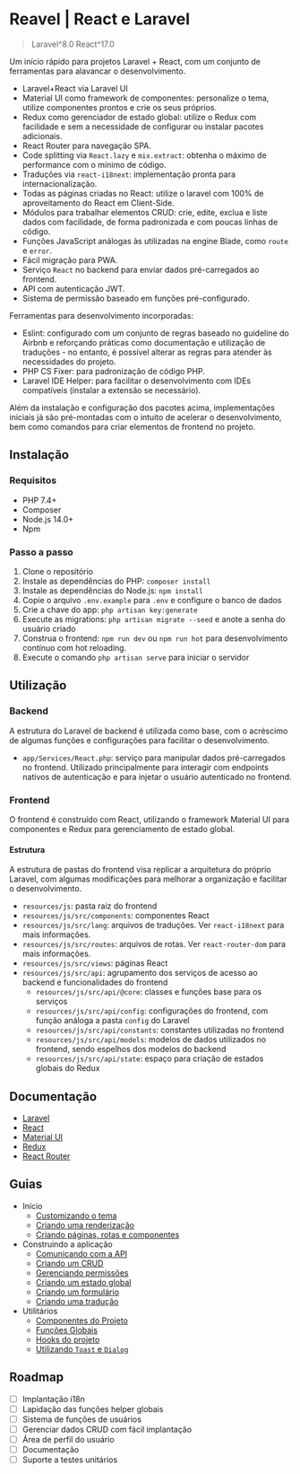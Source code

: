 # Reavel | React e Laravel

> Laravel^8.0
> React^17.0

Um início rápido para projetos Laravel + React, com um conjunto de ferramentas para alavancar o desenvolvimento.

 - Laravel+React via Laravel UI
 - Material UI como framework de componentes: personalize o tema, utilize componentes prontos e crie os seus próprios.
 - Redux como gerenciador de estado global: utilize o Redux com facilidade e sem a necessidade de configurar ou instalar pacotes adicionais.
 - React Router para navegação SPA.
 - Code splitting via `React.lazy` e `mix.extract`: obtenha o máximo de performance com o mínimo de código.
 - Traduções via `react-i18next`: implementação pronta para internacionalização.
 - Todas as páginas criadas no React: utilize o laravel com 100% de aproveitamento do React em Client-Side.
 - Módulos para trabalhar elementos CRUD: crie, edite, exclua e liste dados com facilidade, de forma padronizada e com poucas linhas de código.
 - Funções JavaScript análogas às utilizadas na engine Blade, como `route` e `error`.
 - Fácil migração para PWA.
 - Serviço `React` no backend para enviar dados pré-carregados ao frontend.
 - API com autenticação JWT.
 - Sistema de permissão baseado em funções pré-configurado.

Ferramentas para desenvolvimento incorporadas:
 - Eslint: configurado com um conjunto de regras baseado no guideline do Airbnb e reforçando práticas como documentação e utilização de traduções - no entanto, é possível alterar as regras para atender às necessidades do projeto.
 - PHP CS Fixer: para padronização de código PHP.
 - Laravel IDE Helper: para facilitar o desenvolvimento com IDEs compatíveis (instalar a extensão se necessário).

Além da instalação e configuração dos pacotes acima, implementações iniciais já são pré-montadas com o intuito de acelerar o desenvolvimento, bem como comandos para criar elementos de frontend no projeto.

## Instalação

### Requisitos

 - PHP 7.4+
 - Composer
 - Node.js 14.0+
 - Npm

### Passo a passo

1. Clone o repositório
2. Instale as dependências do PHP: `composer install`
3. Instale as dependências do Node.js: `npm install`
4. Copie o arquivo `.env.example` para `.env` e configure o banco de dados
5. Crie a chave do app: `php artisan key:generate`
6. Execute as migrations: `php artisan migrate --seed` e anote a senha do usuário criado
7. Construa o frontend: `npm run dev` ou `npm run hot` para desenvolvimento contínuo com hot reloading.
8. Execute o comando `php artisan serve` para iniciar o servidor

## Utilização

### Backend

A estrutura do Laravel de backend é utilizada como base, com o acréscimo de algumas funções e configurações para facilitar o desenvolvimento.

 - `app/Services/React.php`: serviço para manipular dados pré-carregados no frontend. Utilizado principalmente para interagir com endpoints nativos de autenticação e para injetar o usuário autenticado no frontend.

### Frontend

O frontend é construído com React, utilizando o framework Material UI para componentes e Redux para gerenciamento de estado global.

#### Estrutura

A estrutura de pastas do frontend visa replicar a arquitetura do próprio Laravel, com algumas modificações para melhorar a organização e facilitar o desenvolvimento.

 - `resources/js`: pasta raiz do frontend
 - `resources/js/src/components`: componentes React
 - `resources/js/src/lang`: arquivos de traduções. Ver `react-i18next` para mais informações.
 - `resources/js/src/routes`: arquivos de rotas. Ver `react-router-dom` para mais informações.
 - `resources/js/src/views`: páginas React
 - `resources/js/src/api`: agrupamento dos serviços de acesso ao backend e funcionalidades do frontend
    - `resources/js/src/api/@core`: classes e funções base para os serviços
    - `resources/js/src/api/config`: configurações do frontend, com função análoga a pasta `config` do Laravel
    - `resources/js/src/api/constants`: constantes utilizadas no frontend
    - `resources/js/src/api/models`: modelos de dados utilizados no frontend, sendo espelhos dos modelos do backend
    - `resources/js/src/api/state`: espaço para criação de estados globais do Redux

## Documentação

 - [Laravel](https://laravel.com/docs/8.x)
 - [React](https://reactjs.org/docs/getting-started.html)
 - [Material UI](https://mui.com/material-ui/getting-started/overview/)
 - [Redux](https://redux.js.org/introduction/getting-started)
 - [React Router](https://reactrouter.com/en/6.10.0)

## Guias
 
 - Início
    - [Customizando o tema](./.docs/guides/customizando-o-tema.md)
    - [Criando uma renderização](./.docs/guides/criando-uma-renderizacao.md)
    - [Criando páginas, rotas e componentes](./.docs/guides/criando-uma-pagina.md)
 - Construindo a aplicação
    - [Comunicando com a API](./.docs/guides/comunicando-com-a-api.md)
    - [Criando um CRUD](./.docs/guides/criando-um-crud.md)
    - [Gerenciando permissões](./.docs/guides/gerenciando-permissoes.md)
    - [Criando um estado global](./.docs/guides/criando-um-estado-global.md)
    - [Criando um formulário](./.docs/guides/criando-um-formulario.md)
    - [Criando uma tradução](./.docs/guides/criando-uma-traducao.md)
 - Utilitários
    - [Componentes do Projeto](./.docs/guides/componentes-do-projeto.md)
    - [Funções Globais](./.docs/guides/funcoes-globais.md)
    - [Hooks do projeto](./.docs/guides/hooks-do-projeto.md)
    - [Utilizando `Toast` e `Dialog`](./.docs/guides/utilizando-toast-e-dialog.md)
## Roadmap

 - [ ] Implantação i18n
 - [ ] Lapidação das funções helper globais
 - [ ] Sistema de funções de usuários
 - [ ] Gerenciar dados CRUD com fácil implantação
 - [ ] Área de perfil do usuário
 - [ ] Documentação
 - [ ] Suporte a testes unitários
